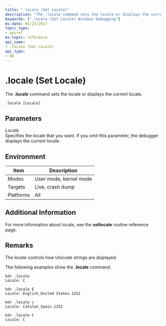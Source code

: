 ```yaml
---
title: ".locale (Set Locale)"
description: "The .locale command sets the locale or displays the current locale."
keywords: [".locale (Set Locale) Windows Debugging"]
ms.date: 05/23/2017
topic_type:
- apiref
ms.topic: reference
api_name:
- .locale (Set Locale)
api_type:
- NA
---
```


# .locale (Set Locale)


The **.locale** command sets the locale or displays the current locale.

```dbgcmd
.locale [Locale] 
```

## <span id="ddk_meta_set_locale_dbg"></span><span id="DDK_META_SET_LOCALE_DBG"></span>Parameters


<span id="_______Locale______"></span><span id="_______locale______"></span><span id="_______LOCALE______"></span> *Locale*   
Specifies the locale that you want. If you omit this parameter, the debugger displays the current locale.

## Environment

|  Item  | Description          |
|--------|----------------------|
|Modes   |User mode, kernel mode|
|Targets |Live, crash dump      |
|Platforms|All                  |

 

## Additional Information

For more information about locale, see the **setlocale** routine reference page.

## Remarks

The locale controls how Unicode strings are displayed.

The following examples show the **.locale** command.

```dbgcmd
kd> .locale
Locale: C

kd> .locale E
Locale: English_United States.1252

kd> .locale c
Locale: Catalan_Spain.1252

kd> .locale C
Locale: C
```

